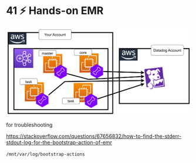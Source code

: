 # 41 ⚡ Hands-on EMR

![](../imgs/8d93ce8aa4ca4aa299ea89649c1ed033.png)


for troubleshooting

https://stackoverflow.com/questions/67656832/how-to-find-the-stderr-stdout-log-for-the-bootstrap-action-of-emr

`/mnt/var/log/bootstrap-actions`